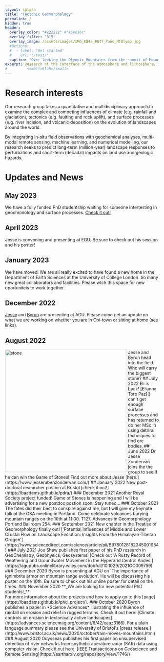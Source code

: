 ```yaml
---
layout: splash
title: "Tectonic Geomorphology"
permalink: /
hidden: true
header:
  overlay_color: "#222222" #"#5e616c"
  overlay_filter: "0.5"
  overlay_image: /assets/images/IMG_8842_8847_Pano_MtOlymp.jpg
  #actions:
  #  - label: "Get started"
  #    url: "/test/"
  caption: "Over looking the Olympic Mountains from the summit of Mount Olympus, Washington, USA."
excerpt: Research at the interface of the atmosphere and lithosphere, in the physical and digital.
#         <small>blah</small>
---
```


# Research interests 

Our research group takes a quantitative and multidisciplinary approach to examine the complex and competing influences of climate (e.g. rainfall and glaciation), tectonics (e.g. faulting and rock uplift), and surface processes (e.g. river incision, and volcanic deposition) on the evolution of landscapes around the world.

By integrating in-situ field observations with geochemical analyses, multi-modal remote sensing, machine learning, and numerical modelling, our research seeks to predict long-term (million-year) landscape responses to perturbations and short-term (decadal) impacts on land use and geologic hazards. 


# Updates and News
## May 2023
We have a fully funded PhD studentship waiting for someone intertesting in geochronology and surface processes. [Check it out!]()
## April 2023
Jesse is convening and presenting at EGU. Be sure to check out his session and his poster!
## January 2023
We have moved! We are all really excited to have found a new home in the Department of Earth Sciences at the University of College London. So many new great collaborators and facilities. Please wtch this space for new oportuniteis to work together.
## December 2022
[Jesse](https://agu.confex.com/agu/fm22/meetingapp.cgi/Paper/1082669) and [Byron](https://agu.confex.com/agu/fm22/meetingapp.cgi/Paper/1149886) are presenting at AGU. Please come get an update on what we are working on whether you are in Chi-town or sitting at home (see links).
## August 2022
<img align="left" src="/assets/images/JB.png" alt="stone" width="400px" >
Jesse and Byron head into the field. Who will carry the biggest stone?
## July 2022
Eli is back! [Elianna Toro Paz]() can't get enough surface processes and has returned to do her MSc in using detriral techniques to find ore bodies.
## June 2022 
Dr Jesse Zondervan joins the the group to see if he can win the Game of Stones! Find out more about Jesse [here.](https://www.jesserubenzondervan.com/)
## January 2022
New post-doctoral researcher postion at Bristol [check it out!](https://baadams.github.io/pdra/)
### December 2021
Another Royal Society project funded! Game of Stones is happening and I will be advertising for a new postdoc postion soon. Stay tuned...
### October 2021
The fates did their best to conspire against me, but I will give my keynote talk at the GSA meeting in Portland. Come celebrate volcanoes burying mountain ranges on the 10th at 11:00. T127. Advances in Geomorphology Portland Ballroom 254.
### September 2021
New chapter in the Treatise of Geomorphology finally out! ['Potential Influences of Middle and Lower Crustal Flow on Landscape Evolution: Insights From the Himalayan-Tibetan Orogen'](https://www.sciencedirect.com/science/article/pii/B9780128182345001954)
### July 2021
Joe Shaw publishes first paper of his PhD research in GeoChemistry, Geophysics, Geosystems! [Check out 'A Rusty Record of Weathering and Groundwater Movement in the Hyperarid Central Andes'](https://agupubs.onlinelibrary.wiley.com/doi/full/10.1029/2021GC009759)
### December 2020
Byron is presenting at AGU on 'The importance of ignimbrite armor on mountain range evolution'. He will be discussing his poster on the 10th. Be sure to check out his online poster for detail on the times.
### November 2020
**_We are looking for new potential PhD students!_**<br/>
For more information about the projects and how to apply go to this [page](https://baadams.github.io/phd_project/).
### October 2020
Byron publishes a paper in *Science Advances* illustrating the influence of rainfall on erosion and relief in rugged terrains. Check it out here: [Climate controls on erosion in tectonically active landscapes](https://advances.sciencemag.org/content/6/42/eaaz3166).
For a plain language summary please see the University of Bristol's [press release.](http://www.bristol.ac.uk/news/2020/october/rain-moves-mountains.html)
### August 2020
Odysseas publishes his first paper on unsupervised detection of river networks from snythetic aperature radar (SAR) data using computer vision. Check it out here: [IEEE Transactioons on Geoscience and Remote Sensing](https://eartharxiv.org/repository/view/1746/)
